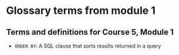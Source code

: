 # Glossary terms from module 1

## Terms and definitions for Course 5, Module 1

- `ORDER BY`: A SQL clause that sorts results returned in a query
